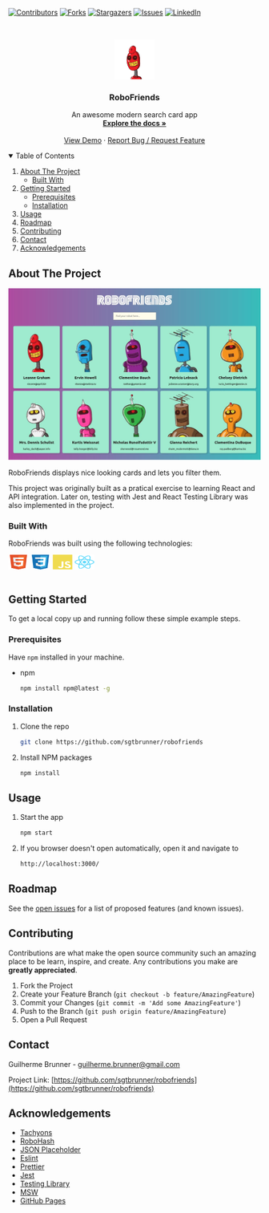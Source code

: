 <!-- PROJECT SHIELDS -->
<!--
*** I'm using markdown "reference style" links for readability.
*** Reference links are enclosed in brackets [ ] instead of parentheses ( ).
*** See the bottom of this document for the declaration of the reference variables
*** for contributors-url, forks-url, etc. This is an optional, concise syntax you may use.
*** https://www.markdownguide.org/basic-syntax/#reference-style-links
-->
[![Contributors][contributors-shield]][contributors-url]
[![Forks][forks-shield]][forks-url]
[![Stargazers][stars-shield]][stars-url]
[![Issues][issues-shield]][issues-url]
[![LinkedIn][linkedin-shield]][linkedin-url]

<!-- PROJECT LOGO -->
<br />
<p align="center">
  <a href="https://github.com/sgtbrunner/robofriends">
    <img src="src/assets/logo.png" alt="Logo" width="80" height="80">
  </a>

  <h3 align="center">RoboFriends</h3>

  <p align="center">
    An awesome modern search card app
    <br />
    <a href="https://github.com/sgtbrunner/robofriends"><strong>Explore the docs »</strong></a>
    <br />
    <br />
    <a href="https://sgtbrunner.github.io/robofriends/">View Demo</a>
    ·
    <a href="https://github.com/sgtbrunner/robofriends/issues">Report Bug / Request Feature</a>
  </p>
</p>

<!-- TABLE OF CONTENTS -->
<details open="open">
  <summary>Table of Contents</summary>
  <ol>
    <li>
      <a href="#about-the-project">About The Project</a>
      <ul>
        <li><a href="#built-with">Built With</a></li>
      </ul>
    </li>
    <li>
      <a href="#getting-started">Getting Started</a>
      <ul>
        <li><a href="#prerequisites">Prerequisites</a></li>
        <li><a href="#installation">Installation</a></li>
      </ul>
    </li>
    <li><a href="#usage">Usage</a></li>
    <li><a href="#roadmap">Roadmap</a></li>
    <li><a href="#contributing">Contributing</a></li>
    <li><a href="#contact">Contact</a></li>
    <li><a href="#acknowledgements">Acknowledgements</a></li>
  </ol>
</details>

<!-- ABOUT THE PROJECT -->
## About The Project

[![RoboFriends][product-screenshot]](https://sgtbrunner.github.io/robofriends/)

RoboFriends displays nice looking cards and lets you filter them. 

This project was originally built as a pratical exercise to learning React and API integration. Later on, testing with Jest and React Testing Library was also implemented in the project.

### Built With

  RoboFriends was built using the following technologies:

  <div>
    <img align="center" alt="Brunner-HTML" height="30" width="40" src="https://raw.githubusercontent.com/devicons/devicon/master/icons/html5/html5-original.svg">
    <img align="center" alt="Brunner-CSS" height="30" width="40" src="https://raw.githubusercontent.com/devicons/devicon/master/icons/css3/css3-original.svg">
    <img align="center" alt="Brunner-Js" height="30" width="40" src="https://raw.githubusercontent.com/devicons/devicon/master/icons/javascript/javascript-plain.svg">
    <img align="center" alt="Brunner-React" height="30" width="40" src="https://raw.githubusercontent.com/devicons/devicon/master/icons/react/react-original.svg">
  </div>
  <br />

<!-- GETTING STARTED -->
## Getting Started

To get a local copy up and running follow these simple example steps.

### Prerequisites

Have `npm` installed in your machine.  
* npm
  ```sh
  npm install npm@latest -g
  ```

### Installation

1. Clone the repo
   ```sh
   git clone https://github.com/sgtbrunner/robofriends
   ```
2. Install NPM packages
   ```sh
   npm install
   ```


<!-- USAGE EXAMPLES -->
## Usage

1. Start the app
   ```sh
   npm start
   ```
2. If you browser doesn't open automatically, open it and navigate to
   ```sh
   http://localhost:3000/
   ```

<!-- ROADMAP -->
## Roadmap

See the [open issues](https://github.com/othneildrew/Best-README-Template/issues) for a list of proposed features (and known issues).

<!-- CONTRIBUTING -->
## Contributing

Contributions are what make the open source community such an amazing place to be learn, inspire, and create. Any contributions you make are **greatly appreciated**.

1. Fork the Project
2. Create your Feature Branch (`git checkout -b feature/AmazingFeature`)
3. Commit your Changes (`git commit -m 'Add some AmazingFeature'`)
4. Push to the Branch (`git push origin feature/AmazingFeature`)
5. Open a Pull Request


<!-- CONTACT -->
## Contact

Guilherme Brunner - guilherme.brunner@gmail.com

Project Link: [https://github.com/sgtbrunner/robofriends](https://github.com/sgtbrunner/robofriends)



<!-- ACKNOWLEDGEMENTS -->
## Acknowledgements
* [Tachyons](https://tachyons.io/docs/)
* [RoboHash](https://robohash.org/)
* [JSON Placeholder](https://jsonplaceholder.typicode.com/)
* [Eslint](https://eslint.org/)
* [Prettier](https://prettier.io/)
* [Jest](https://jestjs.io/)
* [Testing Library](https://testing-library.com/)
* [MSW](https://mswjs.io/)
* [GitHub Pages](https://pages.github.com)

<!-- MARKDOWN LINKS & IMAGES -->
<!-- https://www.markdownguide.org/basic-syntax/#reference-style-links -->
[contributors-shield]: https://img.shields.io/github/contributors/sgtbrunner/robofriends.svg?style=for-the-badge
[contributors-url]: https://github.com/sgtbrunner/robofriends/graphs/contributors
[forks-shield]: https://img.shields.io/github/forks/sgtbrunner/robofriends.svg?style=for-the-badge
[forks-url]: https://github.com/sgtbrunner/robofriends/network/members
[stars-shield]: https://img.shields.io/github/stars/sgtbrunner/robofriends.svg?style=for-the-badge
[stars-url]: https://github.com/sgtbrunner/robofriends/stargazers
[issues-shield]: https://img.shields.io/github/issues/sgtbrunner/robofriends.svg?style=for-the-badge
[issues-url]: https://github.com/sgtbrunner/robofriends/issues
[linkedin-shield]: https://img.shields.io/badge/-LinkedIn-black.svg?style=for-the-badge&logo=linkedin&colorB=555
[linkedin-url]: https://linkedin.com/in/guilherme-brunner
[product-screenshot]: src/assets/screenshot.jpg
